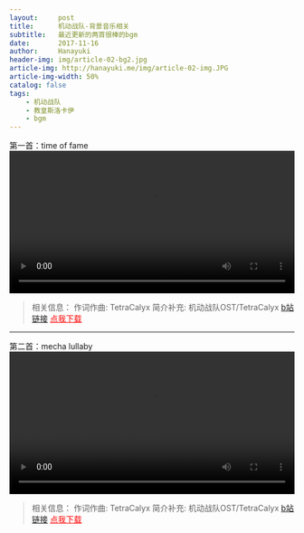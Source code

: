 ```yaml
---
layout:     post
title:      机动战队-背景音乐相关
subtitle:   最近更新的两首很棒的bgm
date:       2017-11-16
author:     Hanayuki
header-img: img/article-02-bg2.jpg
article-img: http://hanayuki.me/img/article-02-img.JPG
article-img-width: 50%
catalog: false
tags:
    - 机动战队
    - 教皇斯洛卡伊
    - bgm
---
```

第一首：time of fame<br>
<video src="http://hanayuki.me/img/机动战队-time of fame.mp4" controls="controls" style="width:100%"></video>
> 相关信息：
> 作词作曲: TetraCalyx
> 简介补充: 机动战队OST/TetraCalyx
> <a href="https://www.bilibili.com/video/av16412044/">b站链接</a>
> <a href="http://hanayuki.me/img/机动战队-time of fame.mp3" style="color:red">点我下载</a>

***

第二首：mecha lullaby<br>
<video src="http://hanayuki.me/img/机动战队-mecha lullaby.mp4" controls="controls" style="width:100%"></video>
> 相关信息：
> 作词作曲: TetraCalyx
> 简介补充: 机动战队OST/TetraCalyx
> <a href="https://www.bilibili.com/video/av16410270/">b站链接</a>
> <a href="http://hanayuki.me/img/机动战队-mecha lullaby.mp3" style="color:red">点我下载</a>


